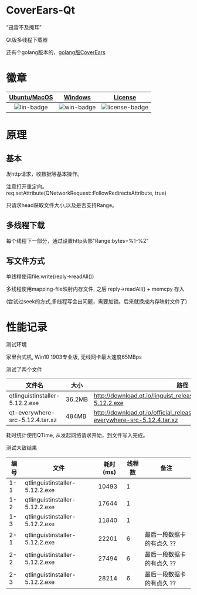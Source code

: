 ﻿# CoverEars-Qt

“迅雷不及掩耳”

Qt版多线程下载器

还有个golang版本的，[golang版CoverEars](https://github.com/jaredtao/CoverEars)

# 徽章

|[Ubuntu/MacOS][lin-link] | [Windows][win-link] |[License][license-link] |
| :---------------: | :-----------------: | :-----------------:|
| ![lin-badge]      | ![win-badge]        | ![license-badge] |

[lin-badge]: https://travis-ci.com/jaredtao/CoverEars-Qt.svg?branch=master "Travis build status"
[lin-link]: https://travis-ci.com/jaredtao/CoverEars-Qt "Travis build status"
[win-badge]: https://ci.appveyor.com/api/projects/status/i7y38qfakacsehgf?svg=true "AppVeyor build status"
[win-link]: https://ci.appveyor.com/project/jaredtao/CoverEars-Qt "AppVeyor build status"
[license-link]: https://github.com/jaredtao/CoverEars-Qt/blob/master/LICENSE "LICENSE"
[license-badge]: https://img.shields.io/badge/license-MIT-blue.svg "MIT"

# 原理

## 基本

发http请求，收数据等基本操作。

注意打开重定向。req.setAttribute(QNetworkRequest::FollowRedirectsAttribute, true)

只请求head获取文件大小,以及是否支持Range。

## 多线程下载

每个线程下一部分，通过设置http头部"Range:bytes=%1-%2"

## 写文件方式

单线程使用file.write(reply->readAll())

多线程使用mapping-file映射内存文件, 之后 reply->readAll() + memcpy 存入

(尝试过seek的方式,多线程写会出问题，需要加锁。后来就换成内存映射文件了)

# 性能记录

测试环境

家里台式机, Win10 1903专业版, 无线网卡最大速度65MBps

测试了两个文件

|文件名|大小|路径|
|---------------|-----------------|-----------------|
|qtlinguistinstaller-5.12.2.exe| 36.2MB |http://download.qt.io/linguist_releases/qtlinguistinstaller-5.12.2.exe|
|qt-everywhere-src-5.12.4.tar.xz| 484MB |http://download.qt.io/official_releases/qt/5.12/5.12.4/single/qt-everywhere-src-5.12.4.tar.xz|


耗时统计使用QTime, 从发起网络请求开始，到文件写入完成。




测试大致结果

|编号|文件|耗时(ms)|线程数|备注|
|---------------|--------------- |----------------- |-----------------|-----------------|
|1-1|qtlinguistinstaller-5.12.2.exe|10493|1||
|1-2|qtlinguistinstaller-5.12.2.exe|17644|1||
|1-3|qtlinguistinstaller-5.12.2.exe|11840|1||
|2-1|qtlinguistinstaller-5.12.2.exe|22201|6|最后一段数据卡的有点久 ??|
|2-2|qtlinguistinstaller-5.12.2.exe|27494|6|最后一段数据卡的有点久 ??|
|2-3|qtlinguistinstaller-5.12.2.exe|28214|6|最后一段数据卡的有点久 ??|



